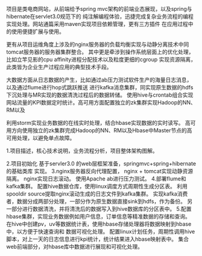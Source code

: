 项目是类电商网站，从前端给予spring mvc架构的前端业态展现，以及spring与hibernate在servlet3.0规范下的
纯注解编程体验，迅捷完成复杂业务流程的编程实现处理。网站通篇采用maven实现项目依赖管理，更有三方插件
在应用过程中的使用便捷扩展与使用。

更有从项目运维角度上涉及的nginx服务器的负载均衡实现与动静分离技术中同tomcat服务器的服务器集群整合。
其中更是牵涉到操作系统层面上的优化处理，比如立竿见影的cpu affinity进程分配技术以及粒度更细的cgroup
实现资源隔离，此类皆为企业生产过程应用的典型技术手段。

大数据方面从日志数据的产生，比如通过ab压力测试软件生产的海量日志消息，以及通过flume进行hop式跳跃推送
进行kafka消息集群，同实现原生数据的hdfs下沉处理与MR实现的数据清洗过程后的数据转储。
使用hive与crontab组合实现网站流量的KPI数据定时统计。高可用方面配置独立的zk集群实现Hadoop的NN、RM以及

利用storm实现业务数据的在线实时处理，结合hbase实现数据的实时读写。
高可用方向使用独立的zk集群完成Hadoop的NN、RM以及Hbase中Master节点的高可用处理，以避免单点故障。



1.项目描述，核心技术说明，业务流程分析，项目整体架构图解。

2.项目初始化
  基于servler3.0 的web层框架准备，springmvc+spring+hibernate的基础类库
  实现。
3.nginx服务器反向代理配置，
  nginx + tomcat实现动静资源隔离。
  nginx实现日志滚动。
  使用Apache ab进行压力测试。
4.部署flume和kafka集群。
  配置hive数据仓库，使用linux调度方式周期性生成分区表。
  利用spooldir source提取nginx滚动生成的日志文件到kafka集群。
  实现kafka消费者，数据分成两部分处理，一部分作为原生数据直接sink到hdfs，作为备份。
  另一部分进行数据清洗，并将清洗后的数据写入到hive数据库的分区表中。
5.配置hbase集群，实现业务数据例如用户信息，订单信息等精准数据的存储和查询。
  在hive中创建pv，uv等数据统计表，使用hbase存储处理器将数据映射到hbase中，以方便于快速查询和
  数据可视化处理。
  配置linux计划任务，周期性调用hive脚本，对上一天的日志信息进行kpi统计，统计结果进入hbase映射表中。
  集合web前端部分，对hbase库中数据进行展现和可视化处理。